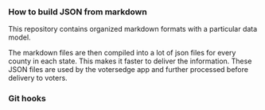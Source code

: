 ### How to build JSON from markdown
This repository contains organized markdown formats with a particular data model. 

The markdown files are then compiled into a lot of json files for every county in each state. This makes it faster to deliver the information. These JSON files are used by the votersedge app and further processed before delivery to voters.

### Git hooks